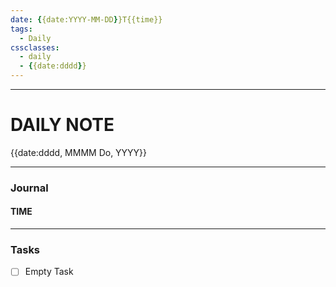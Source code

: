 ```yaml
---
date: {{date:YYYY-MM-DD}}T{{time}}
tags:
  - Daily
cssclasses:
  - daily 
  - {{date:dddd}}
---
```

---
# DAILY NOTE
{{date:dddd, MMMM Do, YYYY}}
***
### Journal
#### TIME

***
### Tasks
- [ ] Empty Task
